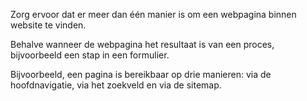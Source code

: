 <!-- @license CC0-1.0 -->

Zorg ervoor dat er meer dan één manier is om een webpagina binnen website te vinden.

Behalve wanneer de webpagina het resultaat is van een proces, bijvoorbeeld een stap in een formulier.

Bijvoorbeeld, een pagina is bereikbaar op drie manieren: via de hoofdnavigatie, via het zoekveld en via de sitemap.
